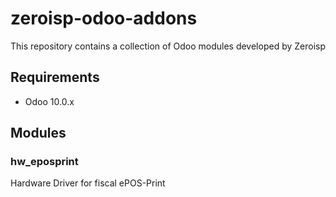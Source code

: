 # zeroisp-odoo-addons
This repository contains a collection of Odoo modules developed by Zeroisp  


## Requirements

* Odoo 10.0.x

## Modules

### hw_eposprint

Hardware Driver for fiscal ePOS-Print
